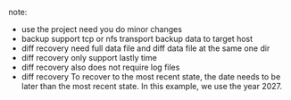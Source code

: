 note:
- use the project need you do minor changes
- backup support tcp or nfs transport backup data to target host
- diff recovery need full data file and diff data file at 
the same one dir
- diff recovery only support lastly time
- diff recovery also does not require log files
- diff recovery To recover to the most recent state, the date needs to be later than the most recent state. In this example, we use the year 2027.
